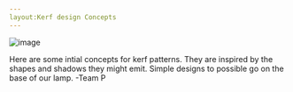 ```yaml
---
layout:Kerf design Concepts
---
```


![image]({{site.baseurl}}/images/kerfd.jpg)


<p> Here are some intial concepts for kerf patterns. They are inspired by the shapes and shadows they might emit. Simple designs to possible go on the base of our lamp. -Team P</p>